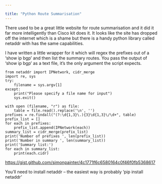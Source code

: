```yaml
---

title: "Python Route Summarisation"
---
```



There used to be a great little website for route summarisation and it did it far more intelligently than Cisco kit does it. It looks like the site has dropped off the internet which is a shame but there is a handy python library called netaddr with has the same capabilities.

I have written a little wrapper for it which will regex the prefixes out of a ‘show ip bgp’ and then list the summary routes. You pass the output of ‘show ip bgp’ as a text file, it’s the only argument the script expects.

```
from netaddr import IPNetwork, cidr_merge
import re, sys
try:
	filename = sys.argv[1] 
except:
	print("Please specify a file name for input")
	sys.exit()

with open (filename, "r") as file:
	table = file.read().replace('\n', '')
prefixes = re.findall("(?:\d{1,3}\.){3}\d{1,3}\/\d+", table)
prefix_list = []
for each in prefixes:
	prefix_list.append(IPNetwork(each))
summary_list = cidr_merge(prefix_list)
print('Number of prefixes ', len(prefix_list))
print('Number in summary ', len(summary_list))
print('Summary list:')
for each in summary_list:
	print(each.cidr)

```

https://gist.github.com/simonpainter/4c1771f6c6580164c0f46f0fb5368617

You’ll need to install netaddr – the easiest way is probably ‘pip install netaddr’
